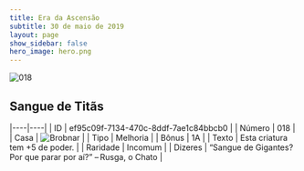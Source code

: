 ```yaml
---
title: Era da Ascensão
subtitle: 30 de maio de 2019
layout: page
show_sidebar: false
hero_image: hero.png
---
```


![018](https://cdn.keyforgegame.com/media/card_front/pt/435_018_5C652R7RC68M_pt.png)

## Sangue de Titãs

|----|----|
| ID | ef95c09f-7134-470c-8ddf-7ae1c84bbcb0 |
| Número | 018 |
| Casa | ![Brobnar](https://archonarcana.com/images/thumb/e/e0/Brobnar.png/22px-Brobnar.png "Brobnar") |
| Tipo | Melhoria |
| Bônus | 1A |
| Texto | Esta criatura tem +5 de poder. |
| Raridade | Incomum |
| Dizeres | “Sangue de Gigantes? Por que parar por aí?”  – Rusga, o Chato |
